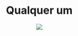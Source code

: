 ﻿<h1 align="center">Qualquer um</h1>
 <p align="center">
 <img src="https://img.freepik.com/vetores-premium/botao-liso-verde-sobre-fundo-vermelho-ok-sinal-trumb-up-otimo-design-para-qualquer-finalidade-conceito-de-midia-social-ilustracao-das-acoes_100456-1588.jpg?w=2000"/>
 </p>

